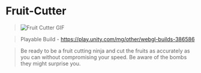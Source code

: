 # Fruit-Cutter
>![Fruit Cutter GIF](https://github.com/Sushant262/Fruit-Cutter/assets/141551971/128c68b6-c908-472b-82a7-743fe9d66eae) 

>Playable Build - https://play.unity.com/mg/other/webgl-builds-386586

>Be ready to be a fruit cutting ninja and cut the fruits as accurately as you can without compromising your speed. Be aware of the bombs  they might surprise you.



